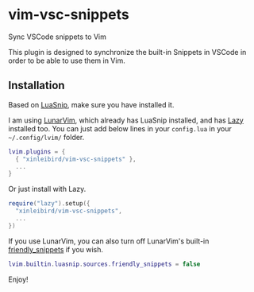 # vim-vsc-snippets

Sync VSCode snippets to Vim

This plugin is designed to synchronize the built-in Snippets in VSCode in order to be able to use them in Vim.

## Installation

Based on [LuaSnip](https://github.com/L3MON4D3/LuaSnip), make sure you have installed it.

I am using [LunarVim](https://www.lunarvim.org), which already has LuaSnip installed, and has [Lazy](https://github.com/folke/lazy.nvim) installed too. You can just add below lines in your `config.lua` in your `~/.config/lvim/` folder.

```lua
lvim.plugins = {
  { "xinleibird/vim-vsc-snippets" },
  ...
}
```

Or just install with Lazy.

```lua
require("lazy").setup({
  "xinleibird/vim-vsc-snippets",
  ...
})
```

If you use LunarVim, you can also turn off LunarVim's built-in [friendly_snippets](https://github.com/rafamadriz/friendly-snippets) if you wish.

```lua
lvim.builtin.luasnip.sources.friendly_snippets = false

```

Enjoy!
